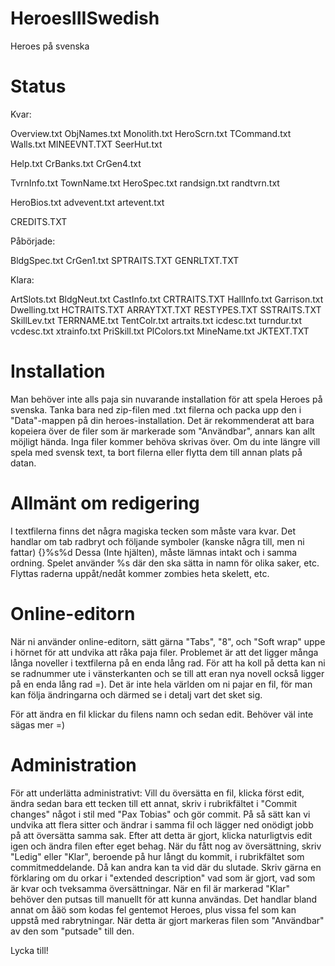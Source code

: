 HeroesIIISwedish
================

Heroes på svenska

Status
======

Kvar:

Overview.txt
ObjNames.txt
Monolith.txt
HeroScrn.txt
TCommand.txt
Walls.txt
MINEEVNT.TXT
SeerHut.txt

Help.txt
CrBanks.txt
CrGen4.txt

TvrnInfo.txt
TownName.txt
HeroSpec.txt
randsign.txt
randtvrn.txt

HeroBios.txt
advevent.txt
artevent.txt

CREDITS.TXT

Påbörjade:

BldgSpec.txt
CrGen1.txt
SPTRAITS.TXT
GENRLTXT.TXT


Klara:

ArtSlots.txt
BldgNeut.txt
CastInfo.txt
CRTRAITS.TXT
HallInfo.txt
Garrison.txt
Dwelling.txt
HCTRAITS.TXT
ARRAYTXT.TXT
RESTYPES.TXT
SSTRAITS.TXT
SkillLev.txt
TERRNAME.txt
TentColr.txt
artraits.txt
icdesc.txt
turndur.txt
vcdesc.txt
xtrainfo.txt
PriSkill.txt
PlColors.txt
MineName.txt
JKTEXT.TXT

Installation
============

Man behöver inte alls paja sin nuvarande installation för att spela Heroes på svenska. Tanka bara ned zip-filen med .txt filerna och packa upp den i "Data"-mappen på din heroes-installation. Det är rekommenderat att bara kopeiera över de filer som är markerade som "Användbar", annars kan allt möjligt hända. Inga filer kommer behöva skrivas över. Om du inte längre vill spela med svensk text, ta bort filerna eller flytta dem till annan plats på datan.


Allmänt om redigering
=====================

I textfilerna finns det några magiska tecken som måste vara kvar. Det handlar om	tab
radbryt
och följande symboler (kanske några till, men ni fattar) {}%s%d
Dessa (Inte hjälten), måste lämnas intakt och i samma ordning. Spelet använder %s där den ska sätta in namn för olika saker, etc. Flyttas raderna uppåt/nedåt kommer zombies heta skelett, etc.

Online-editorn
==============

När ni använder online-editorn, sätt gärna "Tabs", "8", och "Soft wrap" uppe i hörnet för att undvika att råka paja filer. Problemet är att det ligger många långa noveller i textfilerna på en enda lång rad. För att ha koll på detta kan ni se radnummer ute i vänsterkanten och se till att eran nya novell också ligger på en enda lång rad =). Det är inte hela världen om ni pajar en fil, för man kan följa ändringarna och därmed se i detalj vart det sket sig.

För att ändra en fil klickar du filens namn och sedan edit. Behöver väl inte sägas mer =)

Administration
==============

För att underlätta administrativt: Vill du översätta en fil, klicka först edit, ändra sedan bara ett tecken till ett annat, skriv i rubrikfältet i "Commit changes" något i stil med "Pax Tobias" och gör commit. På så sätt kan vi undvika att flera sitter och ändrar i samma fil och lägger ned onödigt jobb på att översätta samma sak. Efter att detta är gjort, klicka naturligtvis edit igen och ändra filen efter eget behag. När du fått nog av översättning, skriv "Ledig" eller "Klar", beroende på hur långt du kommit, i rubrikfältet som commitmeddelande. Då kan andra kan ta vid där du slutade. Skriv gärna en förklaring om du orkar i "extended description" vad som är gjort, vad som är kvar och tveksamma översättningar. När en fil är markerad "Klar" behöver den putsas till manuellt för att kunna användas. Det handlar bland annat om åäö som kodas fel gentemot Heroes, plus vissa fel som kan uppstå med rabrytningar. När detta är gjort markeras filen som "Användbar" av den som "putsade" till den.

Lycka till!
